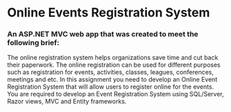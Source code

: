 # Online Events Registration System

### An ASP.NET MVC web app that was created to meet the following brief:

The online registration system helps organizations save time and cut back their paperwork. The online registration can be used for different purposes such as registration for events, activities, classes, leagues, conferences, meetings and etc. In this assignment you need to develop an Online Event Registration System that will allow users to register online for the events. 
You are required to develop an Event Registration System using SQL/Server, Razor views, MVC and Entity frameworks. 
